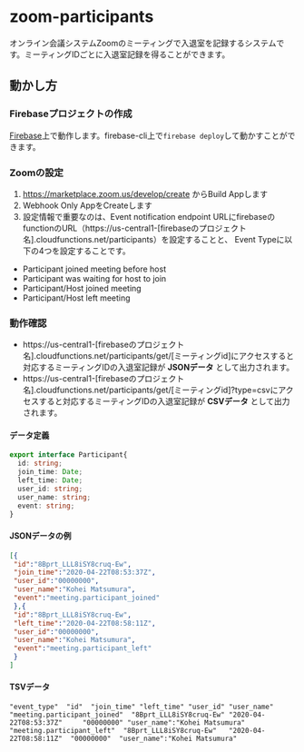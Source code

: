 # zoom-participants
オンライン会議システムZoomのミーティングで入退室を記録するシステムです。ミーティングIDごとに入退室記録を得ることができます。

## 動かし方
### Firebaseプロジェクトの作成
<a href="https://firebase.google.com">Firebase</a>上で動作します。firebase-cli上で`firebase deploy`して動かすことができます。

### Zoomの設定
1. https://marketplace.zoom.us/develop/create からBuild Appします
2. Webhook Only AppをCreateします
3. 設定情報で重要なのは、Event notification endpoint URLにfirebaseのfunctionのURL（https\://us-central1-[firebaseのプロジェクト名].cloudfunctions.net/participants）を設定することと、
Event Typeに以下の4つを設定することです。
  - Participant joined meeting before host
  - Participant was waiting for host to join
  - Participant/Host joined meeting
  - Participant/Host left meeting

### 動作確認
- https\://us-central1-[firebaseのプロジェクト名].cloudfunctions.net/participants/get/[ミーティングid]にアクセスすると対応するミーティングIDの入退室記録が **JSONデータ** として出力されます。
- https\://us-central1-[firebaseのプロジェクト名].cloudfunctions.net/participants/get/[ミーティングid]?type=csvにアクセスすると対応するミーティングIDの入退室記録が **CSVデータ** として出力されます。

#### データ定義
```typescript
export interface Participant{
  id: string;
  join_time: Date;
  left_time: Date;
  user_id: string;
  user_name: string;
  event: string;
}
```

#### JSONデータの例
```JSON
[{
 "id":"8Bprt_LLL8iSY8cruq-Ew",
 "join_time":"2020-04-22T08:53:37Z",
 "user_id":"00000000",
 "user_name":"Kohei Matsumura",
 "event":"meeting.participant_joined"
 },{
 "id":"8Bprt_LLL8iSY8cruq-Ew",
 "left_time":"2020-04-22T08:58:11Z",
 "user_id":"00000000",
 "user_name":"Kohei Matsumura",
 "event":"meeting.participant_left"
 }
]
```

#### TSVデータ
```
"event_type"  "id"  "join_time" "left_time" "user_id" "user_name"
"meeting.participant_joined"  "8Bprt_LLL8iSY8cruq-Ew" "2020-04-22T08:53:37Z"     "00000000" "user_name":"Kohei Matsumura"
"meeting.participant_left"  "8Bprt_LLL8iSY8cruq-Ew"   "2020-04-22T08:58:11Z"  "00000000"  "user_name":"Kohei Matsumura"
```
